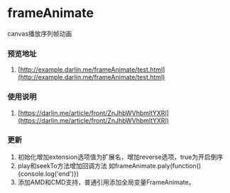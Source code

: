 frameAnimate
============

canvas播放序列帧动画

### 预览地址

1. [http://example.darlin.me/frameAnimate/test.html](http://example.darlin.me/frameAnimate/test.html)


### 使用说明

1. [https://darlin.me/article/front/ZnJhbWVhbmltYXRl](https://darlin.me/article/front/ZnJhbWVhbmltYXRl)
### 更新
1. 初始化增加extension选项值为扩展名，增加reverse选项，true为开启倒序
2. play和seekTo方法增加回调方法 如frameAnimate.paly(function(){console.log('end')})
3. 添加AMD和CMD支持，普通引用添加全局变量FrameAnimate。
